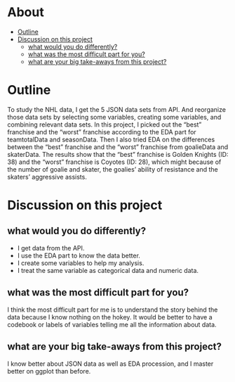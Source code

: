 About
================

  - [Outline](#outline)
  - [Discussion on this project](#discussion-on-this-project)
      - [what would you do differently?](#what-would-you-do-differently)
      - [what was the most difficult part for
        you?](#what-was-the-most-difficult-part-for-you)
      - [what are your big take-aways from this
        project?](#what-are-your-big-take-aways-from-this-project)

# Outline

To study the NHL data, I get the 5 JSON data sets from API. And
reorganize those data sets by selecting some variables, creating some
variables, and combining relevant data sets. In this project, I picked
out the “best” franchise and the “worst” franchise according to the EDA
part for teamtotalData and seasonData. Then I also tried EDA on the
differences between the “best” franchise and the “worst” franchise from
goalieData and skaterData. The results show that the “best” franchise is
Golden Knights (ID: 38) and the “worst” franchise is Coyotes (ID: 28),
which might because of the number of goalie and skater, the goalies’
ability of resistance and the skaters’ aggressive assists.

# Discussion on this project

## what would you do differently?

  - I get data from the API.
  - I use the EDA part to know the data better.
  - I create some variables to help my analysis.
  - I treat the same variable as categorical data and numeric data.

## what was the most difficult part for you?

I think the most difficult part for me is to understand the story behind
the data because I know nothing on the hokey. It would be better to have
a codebook or labels of variables telling me all the information about
data.

## what are your big take-aways from this project?

I know better about JSON data as well as EDA procession, and I master
better on ggplot than before.
